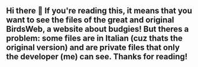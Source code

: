 ## Hi there 👋 If you're reading this, it means that you want to see the files of the great and original BirdsWeb, a website about budgies! But theres a problem: some files are in Italian (cuz thats the original version) and are private files that only the developer (me) can see. Thanks for reading!
  

<!--
**BirdsWeb/birdsweb** is a ✨ _special_ ✨ repository because its `README.md` (this file) appears on your GitHub profile.

Here are some ideas to get you started:

- 🔭 I’m currently working on ...
- 🌱 I’m currently learning ...
- 👯 I’m looking to collaborate on ...
- 🤔 I’m looking for help with ...
- 💬 Ask me about ...
- 📫 How to reach me: ...
- 😄 Pronouns: ...
- ⚡ Fun fact: ...
-->
